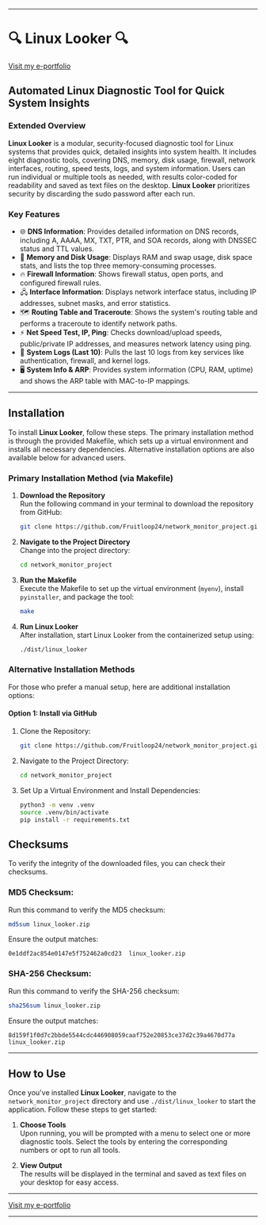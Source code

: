 
---

# 🔍 **Linux Looker** 🔍  
[Visit my e-portfolio](https://eportkc.com)

## Automated Linux Diagnostic Tool for Quick System Insights

### Extended Overview

**Linux Looker** is a modular, security-focused diagnostic tool for Linux systems that provides quick, detailed insights into system health. It includes eight diagnostic tools, covering DNS, memory, disk usage, firewall, network interfaces, routing, speed tests, logs, and system information. Users can run individual or multiple tools as needed, with results color-coded for readability and saved as text files on the desktop. **Linux Looker** prioritizes security by discarding the sudo password after each run.

### Key Features
- 🌐 **DNS Information**: Provides detailed information on DNS records, including A, AAAA, MX, TXT, PTR, and SOA records, along with DNSSEC status and TTL values.
- 💾 **Memory and Disk Usage**: Displays RAM and swap usage, disk space stats, and lists the top three memory-consuming processes.
- 🔥 **Firewall Information**: Shows firewall status, open ports, and configured firewall rules.
- 🖧 **Interface Information**: Displays network interface status, including IP addresses, subnet masks, and error statistics.
- 🗺 **Routing Table and Traceroute**: Shows the system's routing table and performs a traceroute to identify network paths.
- ⚡ **Net Speed Test, IP, Ping**: Checks download/upload speeds, public/private IP addresses, and measures network latency using ping.
- 📜 **System Logs (Last 10)**: Pulls the last 10 logs from key services like authentication, firewall, and kernel logs.
- 🖥️ **System Info & ARP**: Provides system information (CPU, RAM, uptime) and shows the ARP table with MAC-to-IP mappings.

---

## Installation

To install **Linux Looker**, follow these steps. The primary installation method is through the provided Makefile, which sets up a virtual environment and installs all necessary dependencies. Alternative installation options are also available below for advanced users.

### Primary Installation Method (via Makefile)
1. **Download the Repository**  
   Run the following command in your terminal to download the repository from GitHub:
   ```bash
   git clone https://github.com/Fruitloop24/network_monitor_project.git
   ```

2. **Navigate to the Project Directory**  
   Change into the project directory:
   ```bash
   cd network_monitor_project
   ```

3. **Run the Makefile**  
   Execute the Makefile to set up the virtual environment (`myenv`), install `pyinstaller`, and package the tool:
   ```bash
   make
   ```

4. **Run Linux Looker**  
   After installation, start Linux Looker from the containerized setup using:
   ```bash
   ./dist/linux_looker
   ```

### Alternative Installation Methods
For those who prefer a manual setup, here are additional installation options:

#### Option 1: Install via GitHub
1. Clone the Repository:
   ```bash
   git clone https://github.com/Fruitloop24/network_monitor_project.git
   ```
2. Navigate to the Project Directory:
   ```bash
   cd network_monitor_project
   ```
3. Set Up a Virtual Environment and Install Dependencies:
   ```bash
   python3 -m venv .venv
   source .venv/bin/activate
   pip install -r requirements.txt
   ```

## Checksums

To verify the integrity of the downloaded files, you can check their checksums.

### MD5 Checksum:
Run this command to verify the MD5 checksum:
```bash
md5sum linux_looker.zip
```
Ensure the output matches:
```
0e1ddf2ac854e0147e5f752462a0cd23  linux_looker.zip
```

### SHA-256 Checksum:
Run this command to verify the SHA-256 checksum:
```bash
sha256sum linux_looker.zip
```
Ensure the output matches:
```
8d159f1f0d7c2bbde5544cdc446908059caaf752e20853ce37d2c39a4670d77a  linux_looker.zip
```

---

## How to Use

Once you've installed **Linux Looker**, navigate to the `network_monitor_project` directory and use `./dist/linux_looker` to start the application. Follow these steps to get started:

1. **Choose Tools**  
   Upon running, you will be prompted with a menu to select one or more diagnostic tools. Select the tools by entering the corresponding numbers or opt to run all tools.

2. **View Output**  
   The results will be displayed in the terminal and saved as text files on your desktop for easy access.

---

[Visit my e-portfolio](https://eportkc.com)

---

